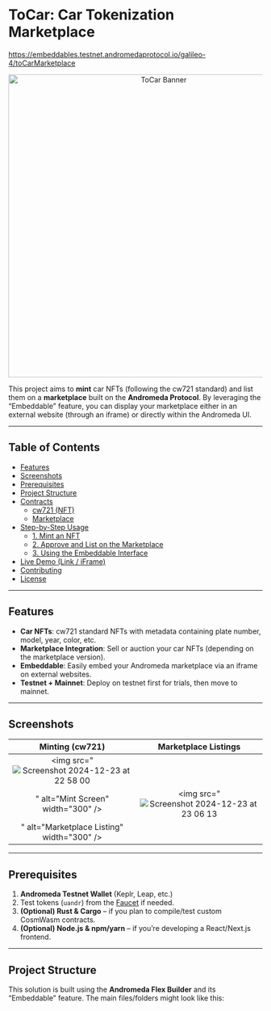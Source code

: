 # ToCar: Car Tokenization Marketplace

https://embeddables.testnet.andromedaprotocol.io/galileo-4/toCarMarketplace

<div align="center">
  <img src="![Screenshot 2024-12-23 at 23 00 19](https://github.com/user-attachments/assets/988e1794-db14-4d04-a20f-835b11ba5bf5)
" alt="ToCar Banner" width="600" />
</div>

This project aims to **mint** car NFTs (following the cw721 standard) and list them on a **marketplace** built on the **Andromeda Protocol**. By leveraging the “Embeddable” feature, you can display your marketplace either in an external website (through an iframe) or directly within the Andromeda UI.

---

## Table of Contents

- [Features](#features)  
- [Screenshots](#screenshots)  
- [Prerequisites](#prerequisites)  
- [Project Structure](#project-structure)  
- [Contracts](#contracts)  
  - [cw721 (NFT)](#cw721-nft)  
  - [Marketplace](#marketplace)  
- [Step-by-Step Usage](#step-by-step-usage)  
  - [1. Mint an NFT](#1-mint-an-nft)  
  - [2. Approve and List on the Marketplace](#2-approve-and-list-on-the-marketplace)  
  - [3. Using the Embeddable Interface](#3-using-the-embeddable-interface)  
- [Live Demo (Link / iFrame)](#live-demo-link--iframe)  
- [Contributing](#contributing)  
- [License](#license)

---

## Features

- **Car NFTs**: cw721 standard NFTs with metadata containing plate number, model, year, color, etc.  
- **Marketplace Integration**: Sell or auction your car NFTs (depending on the marketplace version).  
- **Embeddable**: Easily embed your Andromeda marketplace via an iframe on external websites.  
- **Testnet + Mainnet**: Deploy on testnet first for trials, then move to mainnet.

---

## Screenshots

| Minting (cw721) | Marketplace Listings |
|:---------------:|:--------------------:|
| <img src="![Screenshot 2024-12-23 at 22 58 00](https://github.com/user-attachments/assets/ec9eeb6c-cd38-4adf-bbc7-9a40ba939c56)
" alt="Mint Screen" width="300" /> | <img src="![Screenshot 2024-12-23 at 23 06 13](https://github.com/user-attachments/assets/d0b1dde8-9a9e-44de-b503-38d2f4d64244)
" alt="Marketplace Listing" width="300" /> |


---

## Prerequisites

1. **Andromeda Testnet Wallet** (Keplr, Leap, etc.)  
2. Test tokens (`uandr`) from the [Faucet](https://docs.andromedaprotocol.io/) if needed.  
3. **(Optional) Rust & Cargo** – if you plan to compile/test custom CosmWasm contracts.  
4. **(Optional) Node.js & npm/yarn** – if you’re developing a React/Next.js frontend.

---

## Project Structure

This solution is built using the **Andromeda Flex Builder** and its “Embeddable” feature. The main files/folders might look like this:
